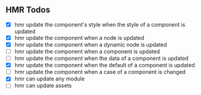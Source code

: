 ## HMR Todos
- [x] hmr update the component's style when the style of a component is updated
- [x] hmr update the component when a node is updated
- [x] hmr update the component when a dynamic node is updated
- [ ] hmr update the component when a component is updated
- [ ] hmr update the component when the data of a component is updated
- [x] hmr update the component when the default of a component is updated
- [ ] hmr update the component when a case of a component is changed
- [x] hmr can update any module
- [ ] hmr can update assets
